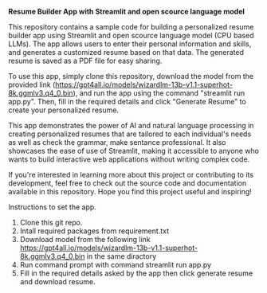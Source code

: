 **Resume Builder App with Streamlit and open scource language model**


This repository contains a sample code for building a personalized resume builder app using Streamlit and open scource language model (CPU based LLMs).
The app allows users to enter their personal information and skills, and generates a customized resume based on that data. The generated resume is saved as a PDF file for easy sharing.

To use this app, simply clone this repository, download the model from the provided link (https://gpt4all.io/models/wizardlm-13b-v1.1-superhot-8k.ggmlv3.q4_0.bin), 
and run the app using the command "streamlit run app.py". Then, fill in the required details and click "Generate Resume" to create your personalized resume.

This app demonstrates the power of AI and natural language processing in creating personalized resumes that are tailored to each individual's needs as well as check the grammar, make sentance professional.
It also showcases the ease of use of Streamlit, making it accessible to anyone who wants to build interactive web applications without writing complex code.

If you're interested in learning more about this project or contributing to its development, feel free to check out the source code and documentation available in this repository.
Hope you find this project useful and inspiring!

Instructions to set the app.
1. Clone this git repo.
2. Intall required packages from requirement.txt
3. Download model from the following link https://gpt4all.io/models/wizardlm-13b-v1.1-superhot-8k.ggmlv3.q4_0.bin in the same diractory 
4. Run command prompt with command streamlit run app.py
5. Fill in the required details asked by the app then click generate resume and download resume.
